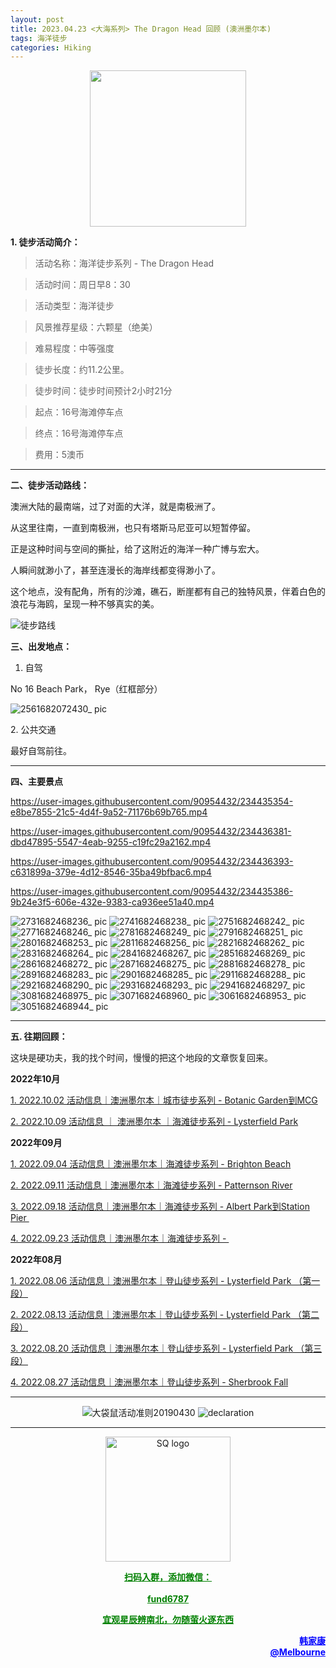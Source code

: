 ```yaml
---
layout: post
title: 2023.04.23 <大海系列> The Dragon Head 回顾 (澳洲墨尔本)
tags: 海洋徒步
categories: Hiking
---
```

<p align="center">
  <img width="250" src="https://user-images.githubusercontent.com/90954432/197183769-043b3cce-ffc5-439d-b355-fc227af37705.jpeg">
</p>

**1. 徒步活动简介：**

> 活动名称：海洋徒步系列 - The Dragon Head

> 活动时间：周日早8：30

> 活动类型：海洋徒步

> 风景推荐星级：六颗星（绝美）

> 难易程度：中等强度

> 徒步长度：约11.2公里。

> 徒步时间：徒步时间预计2小时21分

> 起点：16号海滩停车点

> 终点：16号海滩停车点

> 费用：5澳币

---

**二、徒步活动路线：**

澳洲大陆的最南端，过了对面的大洋，就是南极洲了。

从这里往南，一直到南极洲，也只有塔斯马尼亚可以短暂停留。

正是这种时间与空间的撕扯，给了这附近的海洋一种广博与宏大。

人瞬间就渺小了，甚至连漫长的海岸线都变得渺小了。

这个地点，没有配角，所有的沙滩，礁石，断崖都有自己的独特风景，伴着白色的浪花与海鸥，呈现一种不够真实的美。

![徒步路线](https://user-images.githubusercontent.com/90954432/233614456-3ad0542a-85b7-458d-9513-6a33c3cd0e4a.jpg)

**三、出发地点：**

1. 自驾

No 16 Beach Park， Rye（红框部分）

![2561682072430_ pic](https://user-images.githubusercontent.com/90954432/233614597-0c5a7c6a-d9ad-445c-be76-e2f358021892.jpg)

2. 公共交通

最好自驾前往。

---

**四、主要景点**

https://user-images.githubusercontent.com/90954432/234435354-e8be7855-21c5-4d4f-9a52-71176b69b765.mp4

https://user-images.githubusercontent.com/90954432/234436381-dbd47895-5547-4eab-9255-c19fc29a2162.mp4

https://user-images.githubusercontent.com/90954432/234436393-c631899a-379e-4d12-8546-35ba49bfbac6.mp4

https://user-images.githubusercontent.com/90954432/234435386-9b24e3f5-606e-432e-9383-ca936ee51a40.mp4

![2731682468236_ pic](https://user-images.githubusercontent.com/90954432/234435455-317140db-88c4-4786-87cf-033d38d3ffa9.jpg)
![2741682468238_ pic](https://user-images.githubusercontent.com/90954432/234435463-faa4ec0a-7668-4af4-8d48-a09579f0d891.jpg)
![2751682468242_ pic](https://user-images.githubusercontent.com/90954432/234435478-aa4f4ecd-bd24-43c8-98b1-841a1544284b.jpg)
![2771682468246_ pic](https://user-images.githubusercontent.com/90954432/234435491-7f1e0366-cc6e-4b6f-bd86-7a8459c9a092.jpg)
![2781682468249_ pic](https://user-images.githubusercontent.com/90954432/234435494-7c9dd156-19e1-40bf-b401-3a728b6e96d3.jpg)
![2791682468251_ pic](https://user-images.githubusercontent.com/90954432/234435504-c19c7786-5028-48dd-9950-0f67ab671a0b.jpg)
![2801682468253_ pic](https://user-images.githubusercontent.com/90954432/234435507-465e0216-4abe-4aa2-91c7-81a3fc7bb1ca.jpg)
![2811682468256_ pic](https://user-images.githubusercontent.com/90954432/234435525-828c5974-c3e9-4eb9-953c-d37b9339f292.jpg)
![2821682468262_ pic](https://user-images.githubusercontent.com/90954432/234435537-d21411c0-0314-4460-b8ad-c10e376d8c38.jpg)
![2831682468264_ pic](https://user-images.githubusercontent.com/90954432/234435548-8e0216fe-dc53-476d-9e0e-5dc1b7a8f6e9.jpg)
![2841682468267_ pic](https://user-images.githubusercontent.com/90954432/234435567-c12d7610-c12b-4a15-8776-68130c2d270b.jpg)
![2851682468269_ pic](https://user-images.githubusercontent.com/90954432/234435572-8f48bd4d-3703-42e8-a5c4-96fbc1b9f655.jpg)
![2861682468272_ pic](https://user-images.githubusercontent.com/90954432/234435578-0e79d6f4-ed38-49aa-8043-88dc50ec8f7d.jpg)
![2871682468275_ pic](https://user-images.githubusercontent.com/90954432/234435585-0c6e5fc7-da9b-468d-802d-f33b899f3cc6.jpg)
![2881682468278_ pic](https://user-images.githubusercontent.com/90954432/234435594-9f7eaeed-52be-4133-a03b-1c09996335bb.jpg)
![2891682468283_ pic](https://user-images.githubusercontent.com/90954432/234435596-b62ca388-b193-467a-8107-8aef9c2b018f.jpg)
![2901682468285_ pic](https://user-images.githubusercontent.com/90954432/234435605-b07b1134-bb6e-4985-88d8-e5da9c44d05e.jpg)
![2911682468288_ pic](https://user-images.githubusercontent.com/90954432/234435615-13caf36e-ac79-4b79-a57f-013845812d0f.jpg)
![2921682468290_ pic](https://user-images.githubusercontent.com/90954432/234435618-315f2af9-f01a-4814-b74e-ae2062a0800c.jpg)
![2931682468293_ pic](https://user-images.githubusercontent.com/90954432/234435627-aa2b3448-9030-4019-bb9e-5d1077563309.jpg)
![2941682468297_ pic](https://user-images.githubusercontent.com/90954432/234435632-622f60de-1611-40b8-8819-9725852fb27a.jpg)
![3081682468975_ pic](https://user-images.githubusercontent.com/90954432/234436334-37269c59-a1b6-4ef1-84ba-7b3831bd254e.jpg)
![3071682468960_ pic](https://user-images.githubusercontent.com/90954432/234436344-3da096a0-540f-4d8d-b1b6-505109bec9db.jpg)
![3061682468953_ pic](https://user-images.githubusercontent.com/90954432/234436348-68962286-9aa3-4deb-82a9-c1c7b483c11a.jpg)
![3051682468944_ pic](https://user-images.githubusercontent.com/90954432/234436364-b141f095-205b-454d-b87b-6005f96ef3d1.jpg)

---

**五. 往期回顾：**

这块是硬功夫，我的找个时间，慢慢的把这个地段的文章恢复回来。

**2022年10月**

[1. 2022.10.02 活动信息｜澳洲墨尔本｜城市徒步系列 - Botanic Garden到MCG](http://mp.weixin.qq.com/s?__biz=MzUxOTkxNjMwOA==&mid=2247484978&idx=1&sn=ed5136a1de4c66e2b13caea309ebb671&chksm=f9f31849ce84915fcc661481be2e4f021e4929eea9809e1e76e5d5bcb7be9de2da93369bdbbc&scene=21#wechat_redirect) 

[2. 2022.10.09 活动信息 ｜ 澳洲墨尔本 ｜海滩徒步系列 - Lysterfield Park](http://mp.weixin.qq.com/s?__biz=MzUxOTkxNjMwOA==&mid=2247485002&idx=1&sn=bbd47773ef48aaa6c63583dbb5efd88c&chksm=f9f31831ce849127d1a1f4dae22a577972e7fadcefa2182df92c0480116aa26773c8241231fe&scene=21#wechat_redirect) 

**2022年09月**

 [1. 2022.09.04 活动信息｜澳洲墨尔本｜海滩徒步系列 - Brighton Beach](http://mp.weixin.qq.com/s?__biz=MzUxOTkxNjMwOA==&mid=2247484887&idx=1&sn=0ac1c26615f42f2a8bfa5de6650e3f2d&chksm=f9f31bacce8492ba566188217e312eb29b93f333f2b650b313fba42171b23d0ea55c531fa0f0&scene=21#wechat_redirect) 

 [2. 2022.09.11 活动信息｜澳洲墨尔本｜海滩徒步系列 - Patternson River](http://mp.weixin.qq.com/s?__biz=MzUxOTkxNjMwOA==&mid=2247484911&idx=1&sn=78d7a051c7150c107acc5724620e7d0c&chksm=f9f31b94ce84928293f3fce04622c391b0e2123edd17e96a6a3121da2f8dc8bcfede5f58c282&scene=21#wechat_redirect) 

 [3. 2022.09.18 活动信息｜澳洲墨尔本｜海滩徒步系列 - Albert Park到Station Pier ](http://mp.weixin.qq.com/s?__biz=MzUxOTkxNjMwOA==&mid=2247484932&idx=1&sn=ca58606ae0c386a7b02e8d8dd2d00980&chksm=f9f3187fce84916931f9254bd5887992e0399a27b5e3ec575fc4faeaa387e3255c17dde78012&scene=21#wechat_redirect) 

[4. 2022.09.23 活动信息｜澳洲墨尔本｜海滩徒步系列 - ](http://mp.weixin.qq.com/s?__biz=MzUxOTkxNjMwOA==&mid=2247484955&idx=1&sn=8332e3ba1528657ddd38b4ef9629e32d&chksm=f9f31860ce8491765247027b6ff8deaae1e239dfcfc877ae91a7602053489afdca6f304932aa&scene=21#wechat_redirect) 

**2022年08月**

 [1. 2022.08.06 活动信息｜澳洲墨尔本｜登山徒步系列 - Lysterfield Park （第一段）](http://mp.weixin.qq.com/s?__biz=MzUxOTkxNjMwOA==&mid=2247484786&idx=1&sn=f9dfc1ab1e56f1a4957eafd48a376445&chksm=f9f31b09ce84921ff5ee7ff9603eaa6bb8cb9b99d3fe26efc7213087d378c6ac04d5eae16c95&scene=21#wechat_redirect) 

 [2. 2022.08.13 活动信息｜澳洲墨尔本｜登山徒步系列 - Lysterfield Park （第二段）](http://mp.weixin.qq.com/s?__biz=MzUxOTkxNjMwOA==&mid=2247484789&idx=1&sn=571d9139128d3f20b9173a9f7463bb1a&chksm=f9f31b0ece84921855520d95cbbd5bc3029aac54ba8b4d63b140d29a7de09b81895a1e97880a&scene=21#wechat_redirect) 

 [3. 2022.08.20 活动信息｜澳洲墨尔本｜登山徒步系列 - Lysterfield Park （第三段）](http://mp.weixin.qq.com/s?__biz=MzUxOTkxNjMwOA==&mid=2247484826&idx=1&sn=7425850bff3e7334520e921389ef671c&chksm=f9f31be1ce8492f76d9b95fbcf946856da969682802d87aa0d0a72c3f76c28e4d9d18d5c2e9d&scene=21#wechat_redirect) 

 [4. 2022.08.27 活动信息｜澳洲墨尔本｜登山徒步系列 - Sherbrook Fall](http://mp.weixin.qq.com/s?__biz=MzUxOTkxNjMwOA==&mid=2247484859&idx=1&sn=70e596e4b91c9efe09e97136aa120efe&chksm=f9f31bc0ce8492d66b9c238f4bd299a2e41f9aadfcbd155b01b77f521229ef12aaf755f46504&scene=21#wechat_redirect) 

---

<p align="center">
  <img alt="大袋鼠活动准则20190430" src="https://user-images.githubusercontent.com/90954432/197184791-50268d4a-839c-42a5-b42f-957043f80b9d.png">
  <img src="https://user-images.githubusercontent.com/90954432/197324665-50cd9f62-c0ab-43f9-9af6-cb9b86d9ff70.png" alt="declaration">
</p>

---

<p align="center">
  <img width="200" src="https://user-images.githubusercontent.com/90954432/197332354-e65465c3-5a13-4bf3-b311-cd253cb89349.jpeg" alt="SQ logo">
</p>

<p align="center">
  <strong><a href="#" style="color:green">扫码入群，添加微信：</a></strong>
  <br>
  <br>
  <strong><a href="#" style="color:green">fund6787</a></strong>
</p>

<p align="center">
  <strong><a href="#" style="color:green">宜观星辰辨南北，勿随萤火逐东西</a></strong>
</p>

<p align="right" style="color:blue">
  <strong><a href="#" style="color:blue">韩家康</a></strong>
  <br>
  <strong><a href="#" style="color:blue">@Melbourne</a></strong>
  <br>
</p>
